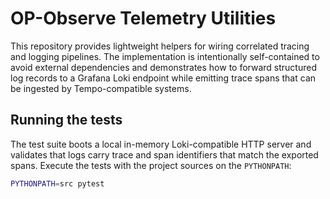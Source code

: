 # OP-Observe Telemetry Utilities

This repository provides lightweight helpers for wiring correlated tracing and logging
pipelines. The implementation is intentionally self-contained to avoid external
dependencies and demonstrates how to forward structured log records to a Grafana Loki
endpoint while emitting trace spans that can be ingested by Tempo-compatible systems.

## Running the tests

The test suite boots a local in-memory Loki-compatible HTTP server and validates that
logs carry trace and span identifiers that match the exported spans. Execute the tests
with the project sources on the `PYTHONPATH`:

```bash
PYTHONPATH=src pytest
```

